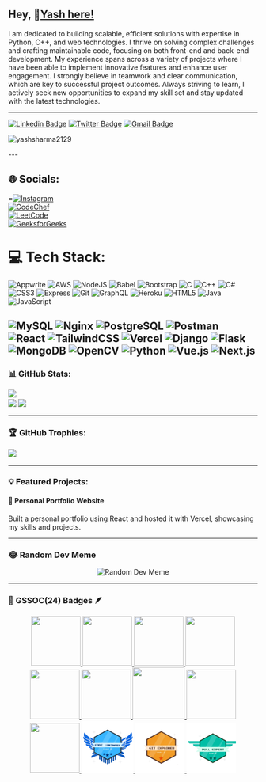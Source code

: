 ## Hey, 👋[Yash here!](https://portfolio-nu-orcin.vercel.app/) 


I am dedicated to building scalable, efficient solutions with expertise in Python, C++, and web technologies. I thrive on solving complex challenges and crafting maintainable code, focusing on both front-end and back-end development. My experience spans across a variety of projects where I have been able to implement innovative features and enhance user engagement. I strongly believe in teamwork and clear communication, which are key to successful project outcomes. Always striving to learn, I actively seek new opportunities to expand my skill set and stay updated with the latest technologies.

---


[![Linkedin Badge](https://img.shields.io/badge/-yash_sharma-blue?style=flat-square&logo=Linkedin&logoColor=white&link=https://www.linkedin.com/in/yash-sharma-a7a074236/)](https://www.linkedin.com/in/yash-sharma-a7a074236/) [![Twitter Badge](https://img.shields.io/badge/-yash_sharma_21-blue?style=flat-square&logo=Twitter&logoColor=white&link=https://www.twitter.com/yashsharma_21/)](https://www.twitter.com/yashsharma_21/) [![Gmail Badge](https://img.shields.io/badge/-yash25578@gmail.com-c14438?style=flat-square&logo=Gmail&logoColor=white&link=mailto:yash25578@gmail.com)](mailto:yash25578@gmail.com)
<p align="left"> <img src="https://komarev.com/ghpvc/?username=yashsharma2129" alt="yashsharma2129" /> </p>
 ---


## 🌐 Socials:
=[![Instagram](https://img.shields.io/badge/Instagram-%23E4405F.svg?logo=Instagram&logoColor=white)](https://www.instagram.com/yash_sharma21__/)  
[![CodeChef](https://img.shields.io/badge/CodeChef-%23CC8D00.svg?logo=CodeChef&logoColor=white)](https://www.codechef.com/users/lucas_legand)  
[![LeetCode](https://img.shields.io/badge/LeetCode-%23FFA116.svg?logo=LeetCode&logoColor=white)](https://leetcode.com/u/lucas_legend/)  
[![GeeksforGeeks](https://img.shields.io/badge/GeeksforGeeks-%230A9F3D.svg?logo=GeeksforGeeks&logoColor=white)](https://www.geeksforgeeks.org/user/yash2c6wf/)

# 💻 Tech Stack:  
![Appwrite](https://img.shields.io/badge/appwrite-%23000000.svg?style=flat-square&logo=appwrite&logoColor=white) ![AWS](https://img.shields.io/badge/AWS-%23FF9900.svg?style=flat-square&logo=amazon-aws&logoColor=white) ![NodeJS](https://img.shields.io/badge/node.js-6DA55F?style=flat-square&logo=node.js&logoColor=white) ![Babel](https://img.shields.io/badge/babel-%23F9DC3E.svg?style=flat-square&logo=babel&logoColor=white) ![Bootstrap](https://img.shields.io/badge/bootstrap-%238511FA.svg?style=flat-square&logo=bootstrap&logoColor=white) ![C](https://img.shields.io/badge/c-%2300599C.svg?style=flat-square&logo=c&logoColor=white) ![C++](https://img.shields.io/badge/c++-%2300599C.svg?style=flat-square&logo=c%2B%2B&logoColor=white) ![C#](https://img.shields.io/badge/csharp-%23239120.svg?style=flat-square&logo=csharp&logoColor=white) ![CSS3](https://img.shields.io/badge/css3-%231572B6.svg?style=flat-square&logo=css3&logoColor=white) ![Express](https://img.shields.io/badge/express.js-%23404d59.svg?style=flat-square&logo=express&logoColor=%2361DAFB) ![Git](https://img.shields.io/badge/git-%23F1502F.svg?style=flat-square&logo=git&logoColor=white) ![GraphQL](https://img.shields.io/badge/graphql-%23E10098.svg?style=flat-square&logo=graphql&logoColor=white) ![Heroku](https://img.shields.io/badge/heroku-%23430098.svg?style=flat-square&logo=heroku&logoColor=white) ![HTML5](https://img.shields.io/badge/html5-%23E34F26.svg?style=flat-square&logo=html5&logoColor=white) ![Java](https://img.shields.io/badge/java-%23F7DF1E.svg?style=flat-square&logo=java&logoColor=white) ![JavaScript](https://img.shields.io/badge/javascript-%23323330.svg?style=flat-square&logo=javascript&logoColor=%23F7DF1E)  

![MySQL](https://img.shields.io/badge/mysql-%2300000f.svg?style=flat-square&logo=mysql&logoColor=white) ![Nginx](https://img.shields.io/badge/nginx-%23009639.svg?style=flat-square&logo=nginx&logoColor=white) ![PostgreSQL](https://img.shields.io/badge/postgresql-%23316192.svg?style=flat-square&logo=postgresql&logoColor=white) ![Postman](https://img.shields.io/badge/postman-%23FF6C37.svg?style=flat-square&logo=postman&logoColor=white) ![React](https://img.shields.io/badge/react-%2320232a.svg?style=flat-square&logo=react&logoColor=%2361DAFB) ![TailwindCSS](https://img.shields.io/badge/tailwindcss-%2338B2AC.svg?style=flat-square&logo=tailwind-css&logoColor=white) ![Vercel](https://img.shields.io/badge/vercel-%23000000.svg?style=flat-square&logo=vercel&logoColor=white) ![Django](https://img.shields.io/badge/django-%23092E20.svg?style=flat-square&logo=django&logoColor=white) ![Flask](https://img.shields.io/badge/flask-%23000000.svg?style=flat-square&logo=flask&logoColor=white) ![MongoDB](https://img.shields.io/badge/mongodb-%2347A248.svg?style=flat-square&logo=mongodb&logoColor=white) ![OpenCV](https://img.shields.io/badge/opencv-%235C3EE8.svg?style=flat-square&logo=opencv&logoColor=white) ![Python](https://img.shields.io/badge/python-%233776AB.svg?style=flat-square&logo=python&logoColor=white) ![Vue.js](https://img.shields.io/badge/vue.js-%2335495e.svg?style=flat-square&logo=vue.js&logoColor=%234FC08D) ![Next.js](https://img.shields.io/badge/next.js-%23000000.svg?style=flat-square&logo=next.js&logoColor=white)  
---

### 📊 **GitHub Stats:**

![](https://github-readme-stats.vercel.app/api?username=yashsharma2129&theme=dark&hide_border=false&include_all_commits=true&count_private=true)<br/>
![](https://github-readme-streak-stats.herokuapp.com/?user=YashSharma2129&theme=dark&hide_border=false)
![](https://github-readme-stats.vercel.app/api/top-langs/?username=yashsharma2129&theme=dark&hide_border=false&include_all_commits=true&count_private=true&layout=compact)

---

### 🏆 **GitHub Trophies:**
![](https://github-profile-trophy.vercel.app/?username=yashsharma2129&theme=darkhub&no-frame=false&no-bg=false&margin-w=4)

---

### 💡 **Featured Projects:**

#### 🚀 **Personal Portfolio Website**  
Built a personal portfolio using React and hosted it with Vercel, showcasing my skills and projects.

---

### 😂 **Random Dev Meme**

<div align="center">
  <img src="https://dz2cdn1.dzone.com/storage/temp/13990138-code-21.gif" alt="Random Dev Meme" style="height: 200px;" />
</div>

---

### 🏅 **GSSOC(24) Badges 🪶**

<div style='display:flex; align-items:center; gap: 10px;' align='center'>
  <a href="https://gssoc.girlscript.tech/leaderboard">
    <img src="https://raw.githubusercontent.com/GSSoC24/Postman-Challenge/main/docs/assets/Postman%20White.png" width="100px" height="100px" />
    <img src="https://raw.githubusercontent.com/GSSoC24/Postman-Challenge/main/docs/assets/1.png" width="100px" height="100px" />
    <img src="https://raw.githubusercontent.com/GSSoC24/Postman-Challenge/main/docs/assets/2.png" width="100px" height="100px" />
    <img src="https://raw.githubusercontent.com/GSSoC24/Postman-Challenge/main/docs/assets/3.png" width="100px" height="100px" />
    <img src="https://raw.githubusercontent.com/GSSoC24/Postman-Challenge/main/docs/assets/4.png" width="100px" height="100px" />
    <img src="https://raw.githubusercontent.com/GSSoC24/Postman-Challenge/main/docs/assets/5.png" width="100px" height="100px" />
    <img src="https://raw.githubusercontent.com/GSSoC24/Postman-Challenge/main/docs/assets/6.png" width="105px" height="105px" />
    <img src="https://raw.githubusercontent.com/GSSoC24/Postman-Challenge/main/docs/assets/7.png" width="100px" height="100px" />
    <img src="https://raw.githubusercontent.com/GSSoC24/Postman-Challenge/main/docs/assets/8.png" width="100px" height="100px" />
    <img src="https://raw.githubusercontent.com/GSSoC24/Contributor/refs/heads/main/assets/Code%20Luminary.png" width="105px" height="105px" />
    <img src="https://raw.githubusercontent.com/GSSoC24/Contributor/refs/heads/main/assets/Git%20Explorer.png" width="100px" height="100px" />
    <img src="https://raw.githubusercontent.com/GSSoC24/Contributor/refs/heads/main/assets/Pull%20Expert.png" width="100px" height="100px" />
  </a>
</div>
